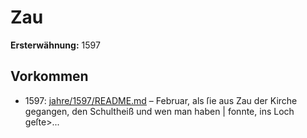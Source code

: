 # Zau

**Ersterwähnung:** 1597

## Vorkommen
- 1597: [jahre/1597/README.md](../jahre/1597/README.md) – Februar, als ſie aus Zau
der Kirche gegangen, den Schultheiß und wen man haben
| fonnte, ins Loch geſte>...
